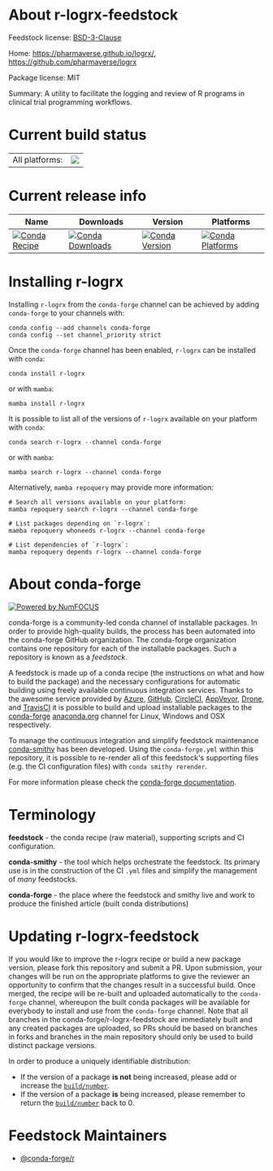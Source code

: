 About r-logrx-feedstock
=======================

Feedstock license: [BSD-3-Clause](https://github.com/conda-forge/r-logrx-feedstock/blob/main/LICENSE.txt)

Home: https://pharmaverse.github.io/logrx/, https://github.com/pharmaverse/logrx

Package license: MIT

Summary: A utility to facilitate the logging and review of R programs in clinical trial programming workflows.

Current build status
====================


<table><tr><td>All platforms:</td>
    <td>
      <a href="https://dev.azure.com/conda-forge/feedstock-builds/_build/latest?definitionId=26007&branchName=main">
        <img src="https://dev.azure.com/conda-forge/feedstock-builds/_apis/build/status/r-logrx-feedstock?branchName=main">
      </a>
    </td>
  </tr>
</table>

Current release info
====================

| Name | Downloads | Version | Platforms |
| --- | --- | --- | --- |
| [![Conda Recipe](https://img.shields.io/badge/recipe-r--logrx-green.svg)](https://anaconda.org/conda-forge/r-logrx) | [![Conda Downloads](https://img.shields.io/conda/dn/conda-forge/r-logrx.svg)](https://anaconda.org/conda-forge/r-logrx) | [![Conda Version](https://img.shields.io/conda/vn/conda-forge/r-logrx.svg)](https://anaconda.org/conda-forge/r-logrx) | [![Conda Platforms](https://img.shields.io/conda/pn/conda-forge/r-logrx.svg)](https://anaconda.org/conda-forge/r-logrx) |

Installing r-logrx
==================

Installing `r-logrx` from the `conda-forge` channel can be achieved by adding `conda-forge` to your channels with:

```
conda config --add channels conda-forge
conda config --set channel_priority strict
```

Once the `conda-forge` channel has been enabled, `r-logrx` can be installed with `conda`:

```
conda install r-logrx
```

or with `mamba`:

```
mamba install r-logrx
```

It is possible to list all of the versions of `r-logrx` available on your platform with `conda`:

```
conda search r-logrx --channel conda-forge
```

or with `mamba`:

```
mamba search r-logrx --channel conda-forge
```

Alternatively, `mamba repoquery` may provide more information:

```
# Search all versions available on your platform:
mamba repoquery search r-logrx --channel conda-forge

# List packages depending on `r-logrx`:
mamba repoquery whoneeds r-logrx --channel conda-forge

# List dependencies of `r-logrx`:
mamba repoquery depends r-logrx --channel conda-forge
```


About conda-forge
=================

[![Powered by
NumFOCUS](https://img.shields.io/badge/powered%20by-NumFOCUS-orange.svg?style=flat&colorA=E1523D&colorB=007D8A)](https://numfocus.org)

conda-forge is a community-led conda channel of installable packages.
In order to provide high-quality builds, the process has been automated into the
conda-forge GitHub organization. The conda-forge organization contains one repository
for each of the installable packages. Such a repository is known as a *feedstock*.

A feedstock is made up of a conda recipe (the instructions on what and how to build
the package) and the necessary configurations for automatic building using freely
available continuous integration services. Thanks to the awesome service provided by
[Azure](https://azure.microsoft.com/en-us/services/devops/), [GitHub](https://github.com/),
[CircleCI](https://circleci.com/), [AppVeyor](https://www.appveyor.com/),
[Drone](https://cloud.drone.io/welcome), and [TravisCI](https://travis-ci.com/)
it is possible to build and upload installable packages to the
[conda-forge](https://anaconda.org/conda-forge) [anaconda.org](https://anaconda.org/)
channel for Linux, Windows and OSX respectively.

To manage the continuous integration and simplify feedstock maintenance
[conda-smithy](https://github.com/conda-forge/conda-smithy) has been developed.
Using the ``conda-forge.yml`` within this repository, it is possible to re-render all of
this feedstock's supporting files (e.g. the CI configuration files) with ``conda smithy rerender``.

For more information please check the [conda-forge documentation](https://conda-forge.org/docs/).

Terminology
===========

**feedstock** - the conda recipe (raw material), supporting scripts and CI configuration.

**conda-smithy** - the tool which helps orchestrate the feedstock.
                   Its primary use is in the construction of the CI ``.yml`` files
                   and simplify the management of *many* feedstocks.

**conda-forge** - the place where the feedstock and smithy live and work to
                  produce the finished article (built conda distributions)


Updating r-logrx-feedstock
==========================

If you would like to improve the r-logrx recipe or build a new
package version, please fork this repository and submit a PR. Upon submission,
your changes will be run on the appropriate platforms to give the reviewer an
opportunity to confirm that the changes result in a successful build. Once
merged, the recipe will be re-built and uploaded automatically to the
`conda-forge` channel, whereupon the built conda packages will be available for
everybody to install and use from the `conda-forge` channel.
Note that all branches in the conda-forge/r-logrx-feedstock are
immediately built and any created packages are uploaded, so PRs should be based
on branches in forks and branches in the main repository should only be used to
build distinct package versions.

In order to produce a uniquely identifiable distribution:
 * If the version of a package **is not** being increased, please add or increase
   the [``build/number``](https://docs.conda.io/projects/conda-build/en/latest/resources/define-metadata.html#build-number-and-string).
 * If the version of a package **is** being increased, please remember to return
   the [``build/number``](https://docs.conda.io/projects/conda-build/en/latest/resources/define-metadata.html#build-number-and-string)
   back to 0.

Feedstock Maintainers
=====================

* [@conda-forge/r](https://github.com/orgs/conda-forge/teams/r/)


